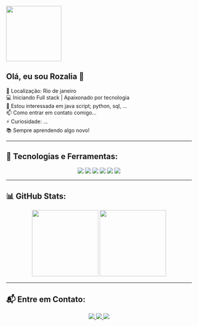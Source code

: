 
<!-- Adiciona a foto do perfil -->
<p align="left">
  <img src="https://drive.google.com/file/d/1kJXAARw018Oq_0wNxXbWJS-ntDSyxNnJ/view?usp=sharing" width="150px">
</p>
<h2 align="left">Olá, eu sou  Rozalia 👋</h2>

<p align="left">
📍 Localização: Rio de janeiro <br>
💻 Iniciando Full stack | Apaixonado por tecnologia  <br>
👀 Estou interessada em java script; python, sql, ...<br>
📫 Como entrar em contato comigo...<br>
⚡ Curiosidade: ...<br>
📚 Sempre aprendendo algo novo!  
</p>

---

## 🚀 Tecnologias e Ferramentas:
<div align="center">
  <img src="https://img.shields.io/badge/HTML5-000?style=for-the-badge&logo=html5&logoColor=E34F26">
  <img src="https://img.shields.io/badge/CSS3-000?style=for-the-badge&logo=css3&logoColor=1572B6">
  <img src="https://img.shields.io/badge/JavaScript-000?style=for-the-badge&logo=javascript&logoColor=F7DF1E">
  <img src="https://img.shields.io/badge/React-000?style=for-the-badge&logo=react&logoColor=61DAFB">
  <img src="https://img.shields.io/badge/Node.js-000?style=for-the-badge&logo=node.js&logoColor=339933">
  <img src="https://img.shields.io/badge/MySQL-000?style=for-the-badge&logo=mysql&logoColor=4479A1">
</div>

---

## 📊 GitHub Stats:
<div align="center">
  <img height="180em" src="https://github-readme-stats.vercel.app/api?username=SEU_USUARIO&show_icons=true&theme=dark&count_private=true">
  <img height="180em" src="https://github-readme-stats.vercel.app/api/top-langs/?username=SEU_USUARIO&layout=compact&langs_count=6&theme=dark">
</div>

---

## 📬 Entre em Contato:
<p align="center">
  <a href="https://linkedin.com/in/SEU_PERFIL">
    <img src="https://img.shields.io/badge/LinkedIn-000?style=for-the-badge&logo=linkedin&logoColor=0A66C2">
  </a>
  <a href="https://twitter.com/SEU_TWITTER">
    <img src="https://img.shields.io/badge/Twitter-000?style=for-the-badge&logo=twitter&logoColor=1DA1F2">
  </a>
  <a href="https://SEU-SITE.com">
    <img src="https://img.shields.io/badge/Portfólio-000?style=for-the-badge&logo=web">
  </a>
</p>

